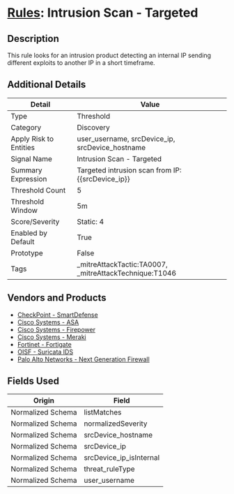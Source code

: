 # [Rules](README.md): Intrusion Scan - Targeted

## Description
This rule looks for an intrusion product detecting an internal IP sending different exploits to another IP in a short timeframe.

## Additional Details
|Detail|Value|
|----|----|
|Type|Threshold|
|Category|Discovery|
|Apply Risk to Entities|user_username, srcDevice_ip, srcDevice_hostname|
|Signal Name|Intrusion Scan - Targeted|
|Summary Expression|Targeted intrusion scan from IP: {{srcDevice_ip}}|
|Threshold Count|5|
|Threshold Window|5m|
|Score/Severity|Static: 4|
|Enabled by Default|True|
|Prototype|False|
|Tags|_mitreAttackTactic:TA0007, _mitreAttackTechnique:T1046|
## Vendors and Products
- [CheckPoint - SmartDefense](../products/2b82e665-bdde-474a-ae29-4f0f76598556.md)
- [Cisco Systems - ASA](../products/be4f7473-fe69-4311-8859-3561900060bf.md)
- [Cisco Systems - Firepower](../products/da9e05a5-3fd3-46a7-a107-ae03c01e3f5a.md)
- [Cisco Systems - Meraki](../products/724c9add-8cd9-4013-b9e1-a907b96da426.md)
- [Fortinet - Fortigate](../products/c57e2c85-4fc1-4fb7-8fa1-dbc5235231ad.md)
- [OISF - Suricata IDS](../products/afabb29d-e728-410f-b7c6-acfa9efbe1ed.md)
- [Palo Alto Networks - Next Generation Firewall](../products/46f5fa2c-1a62-4692-82ad-ed87800a0adb.md)


## Fields Used

|Origin|Field|
|----|----|
|Normalized Schema|listMatches|
|Normalized Schema|normalizedSeverity|
|Normalized Schema|srcDevice_hostname|
|Normalized Schema|srcDevice_ip|
|Normalized Schema|srcDevice_ip_isInternal|
|Normalized Schema|threat_ruleType|
|Normalized Schema|user_username|


